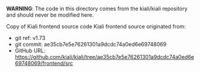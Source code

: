 **WARNING**: The code in this directory comes from the kiali/kiali repository and should never be modified here.

Copy of Kiali frontend source code
Kiali frontend source originated from:
* git ref:    v1.73
* git commit: ae35cb7e5e76261301a9dcdc74a0ed6e69748069
* GitHub URL: https://github.com/kiali/kiali/tree/ae35cb7e5e76261301a9dcdc74a0ed6e69748069/frontend/src
